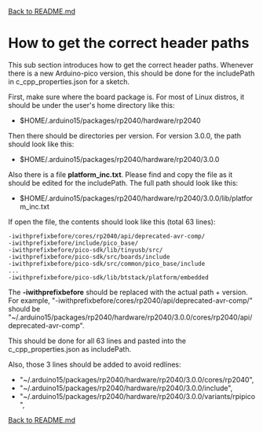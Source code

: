 [Back to README.md](README.md#3-sketch-verification-and-c_cpp_propertiesjson)

# How to get the correct header paths

This sub section introduces how to get the correct header paths. Whenever there is a new Arduino-pico version, this should be done for the includePath in c_cpp_properties.json for a sketch.

First, make sure where the board package is. For most of Linux distros, it should be under the user's home directory like this:
- $HOME/.arduino15/packages/rp2040/hardware/rp2040

Then there should be directories per version. For version 3.0.0, the path should look like this:
- $HOME/.arduino15/packages/rp2040/hardware/rp2040/3.0.0

Also there is a file **platform_inc.txt**. Please find and copy the file as it should be edited for the includePath. 
The full path should look like this:
- $HOME/.arduino15/packages/rp2040/hardware/rp2040/3.0.0/lib/platform_inc.txt

If open the file, the contents should look like this (total 63 lines):
```
-iwithprefixbefore/cores/rp2040/api/deprecated-avr-comp/
-iwithprefixbefore/include/pico_base/
-iwithprefixbefore/pico-sdk/lib/tinyusb/src/
-iwithprefixbefore/pico-sdk/src/boards/include
-iwithprefixbefore/pico-sdk/src/common/pico_base/include
...
-iwithprefixbefore/pico-sdk/lib/btstack/platform/embedded
```

The **-iwithprefixbefore** should be replaced with the actual path + version.
For example, "-iwithprefixbefore/cores/rp2040/api/deprecated-avr-comp/" should be "~/.arduino15/packages/rp2040/hardware/rp2040/3.0.0/cores/rp2040/api/deprecated-avr-comp".

This should be done for all 63 lines and pasted into the c_cpp_properties.json as includePath.

Also, those 3 lines should be added to avoid redlines:
- "~/.arduino15/packages/rp2040/hardware/rp2040/3.0.0/cores/rp2040",
- "~/.arduino15/packages/rp2040/hardware/rp2040/3.0.0/include",
- "~/.arduino15/packages/rp2040/hardware/rp2040/3.0.0/variants/rpipico",


[Back to README.md](README.md#3-sketch-verification-and-c_cpp_propertiesjson)
